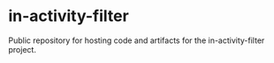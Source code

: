 # in-activity-filter
Public repository for hosting code and artifacts for the in-activity-filter project.

